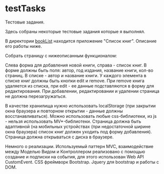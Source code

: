 # testTasks
Тестовые задания.

Здесь собраны некоторые тестовые задания которые я выполнял.

В директории [bookList](http://chemaxa.github.io/testTasks/bookList/index.html "Пример SPA") находится приложение "Список книг". Описание его работы ниже.

Собрать страницу с нижеописанным функционалом:

Слева форма для добавления новой книги, справа - список книг. В форме должны быть поля: автор, год издания, название книги, кол-во страниц. В списке - автор и название книги. У каждого элемента в списке книг должны быть кнопки edit и remove. При remove книга удаляется из списка, при edit - ее данные подставляются в форму для редактирования. При добавлении, редактировании и удалении страница не должна перезагружаться.

В качестве хранилища нужно использовать localStorage (при закрытии окна браузера и повторном открытии - данные должны восстанавливаться). Можно использовать любые css-библиотеки, из js - нельзя использовать MV*-библиотеки. Страница должна быть адаптивной (на мобильных устройствах (при недостаточной ширине окна браузера) список книг должен уходить под форму добавления). Страница должна открываться с диска в браузере.

Немного о реализации. Используемый паттерн MVC, взаимодействие между Моделью Видом и Контроллером реализовано с помощью создание и подписки на события, для этого использован Web API CustomEvent. 
CSS фреймворк Bootstrap.
Jquery для bootstrap и работы с DOM.
